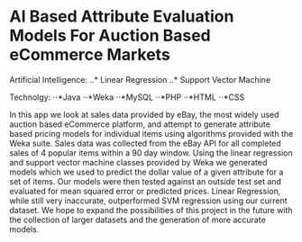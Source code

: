 AI Based Attribute Evaluation Models For Auction Based eCommerce Markets
==============================================================================

Artificial Intelligence:
..* Linear Regression
..* Support Vector Machine

Technolgy:
⋅⋅*Java
⋅⋅*Weka
⋅⋅*MySQL
⋅⋅*PHP
⋅⋅*HTML
⋅⋅*CSS

In this app we look at sales data provided by eBay, the most widely used auction based eCommerce
platform, and attempt to generate attribute based pricing models for individual items using algorithms
provided with the Weka suite. Sales data was collected from the eBay API for all completed sales of 4
popular items within a 90 day window. Using the linear regression and support vector machine classes
provided by Weka we generated models which we used to predict the dollar value of a given attribute for a
set of items. Our models were then tested against an outside test set and evaluated for mean squared error
or predicted prices. Linear Regression, while still very inaccurate, outperformed SVM regression using
our current dataset. We hope to expand the possibilities of this project in the future with the collection of
larger datasets and the generation of more accurate models.

